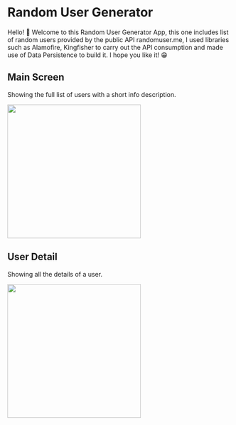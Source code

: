 # Random User Generator
 
Hello! 👋 Welcome to this Random User Generator App, this one includes list of random users provided by the public API randomuser.me, I used libraries such as Alamofire, Kingfisher to carry out the API consumption and made use of Data Persistence to build it. I hope you like it! 😁

## Main Screen
Showing the full list of users with a short info description.

<img src="https://github.com/favicon.ico](https://user-images.githubusercontent.com/65491306/189252829-0744fb94-b224-43d8-8015-3af4409dc608.png" height="300">

## User Detail
Showing all the details of a user.

<img src="https://user-images.githubusercontent.com/65491306/189252838-81490f3d-bb25-48a6-80b1-1935acba425d.png" height="300">
